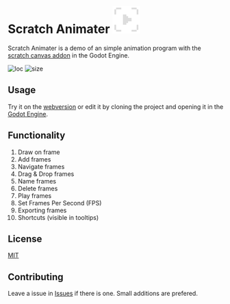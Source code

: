 # Scratch Animater ![icon](icon.png) 
Scratch Animater is a demo of an simple animation program with the [scratch canvas addon](https://github.com/boukew99/scratch_canvas) in the Godot Engine.

![loc](https://img.shields.io/tokei/lines/github/boukew99/scratch_animater) ![size](https://img.shields.io/github/repo-size/boukew99/scratch_animater) 


## Usage
Try it on the [webversion](https://howyoudoing.itch.io/scratch-animator) or edit it by cloning the project and opening it in the [Godot Engine](https://godotengine.org/).

## Functionality
1. Draw on frame
2. Add frames
3. Navigate frames
4. Drag & Drop frames
5. Name frames
6. Delete frames
7. Play frames
8. Set Frames Per Second (FPS)
9. Exporting frames
10. Shortcuts (visible in tooltips)

## License
[MIT](LICENSE)


## Contributing
Leave a issue in [Issues](https://github.com/boukew99/scratch_animater/issues/new) if there is one. Small additions are prefered.
